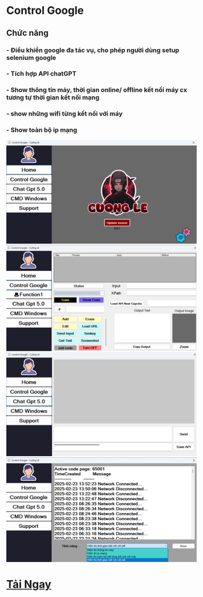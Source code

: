 <h1>Control Google</h1>
<h2>Chức năng</h2>
<h3>- Điều khiển google đa tác vụ, cho phép người dùng setup selenium google</h3>
<h3>- Tích hợp API chatGPT</h3>
<h3>- Show thông tin máy, thời gian online/ offline kết nối máy cx tương tự thời gian kết nối mạng</h3>
<h3>- show những wifi từng kết nối với máy</h3>
<h3>- Show toàn bộ ip mạng</h3>
<img src= "https://github.com/cuongle4399/cuongle4399/blob/main/img/ControlGoogle1.png">
<img src= "https://github.com/cuongle4399/cuongle4399/blob/main/img/ControlGoogle2.png">
<img src= "https://github.com/cuongle4399/cuongle4399/blob/main/img/ControlGoogle3.png">
<img src= "https://github.com/cuongle4399/cuongle4399/blob/main/img/ControlGoogle4.png">
<h1>
  <a href= "https://drive.google.com/file/d/1J4R6kFtS7SkBe5Z7fGh_O9jFCsT-_AVF/view?usp=sharing">Tải Ngay</a>
</h1>

